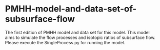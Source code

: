 # PMHH-model-and-data-set-of-subsurface-flow
The first edition of PMHH model and data set for this model. This model aims to simulate the flow processes and isotopic ratios of subsurface flow.
Please execute the SingleProcess.py for running the model.
